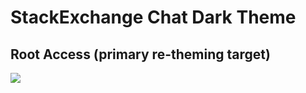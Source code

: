 # StackExchange Chat Dark Theme

## Root Access (primary re-theming target)
![](https://raw.github.com/oliversalzburg/se-chat-dark-theme/master/screenshots/root-access.png)
